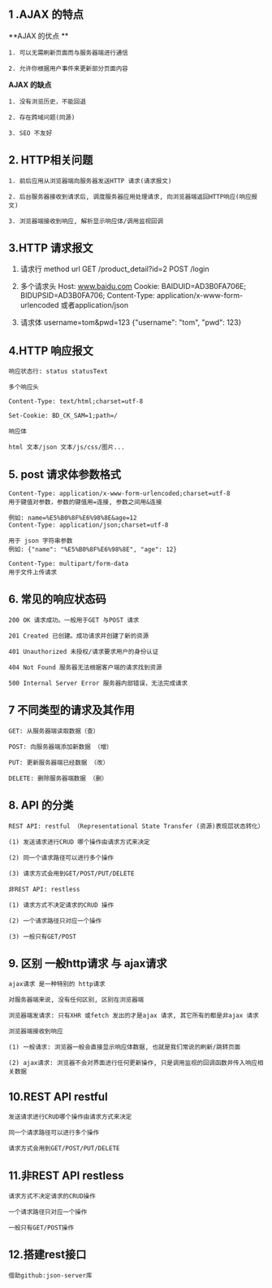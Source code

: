 ## 1 .AJAX 的特点

**AJAX 的优点 **

```
1. 可以无需刷新页面而与服务器端进行通信

2. 允许你根据用户事件来更新部分页面内容
```

**AJAX 的缺点**

```
1. 没有浏览历史，不能回退

2. 存在跨域问题(同源)

3. SEO 不友好
```

## 2. HTTP相关问题

```
1. 前后应用从浏览器端向服务器发送HTTP 请求(请求报文)

2. 后台服务器接收到请求后, 调度服务器应用处理请求, 向浏览器端返回HTTP响应(响应报文)

3. 浏览器端接收到响应, 解析显示响应体/调用监视回调
```

## 3.HTTP 请求报文

1. 请求行
   method url
   GET /product_detail?id=2
   POST /login

2. 多个请求头
   Host: www.baidu.com
   Cookie: BAIDUID=AD3B0FA706E; BIDUPSID=AD3B0FA706;
   Content-Type: application/x-www-form-urlencoded 或者application/json

3. 请求体
   username=tom&pwd=123
   {"username": "tom", "pwd": 123}

## 4.HTTP 响应报文
```
响应状态行: status statusText

多个响应头

Content-Type: text/html;charset=utf-8

Set-Cookie: BD_CK_SAM=1;path=/

响应体

html 文本/json 文本/js/css/图片...
```

## 5. post 请求体参数格式
```
Content-Type: application/x-www-form-urlencoded;charset=utf-8
用于键值对参数，参数的键值用=连接, 参数之间用&连接

例如: name=%E5%B0%8F%E6%98%8E&age=12
Content-Type: application/json;charset=utf-8

用于 json 字符串参数
例如: {"name": "%E5%B0%8F%E6%98%8E", "age": 12}

Content-Type: multipart/form-data
用于文件上传请求
```

## 6. 常见的响应状态码
```
200 OK 请求成功。一般用于GET 与POST 请求

201 Created 已创建。成功请求并创建了新的资源

401 Unauthorized 未授权/请求要求用户的身份认证

404 Not Found 服务器无法根据客户端的请求找到资源

500 Internal Server Error 服务器内部错误，无法完成请求
```

## 7 不同类型的请求及其作用
```
GET: 从服务器端读取数据（查）

POST: 向服务器端添加新数据 （增）

PUT: 更新服务器端已经数据 （改）

DELETE: 删除服务器端数据 （删）
```

## 8. API 的分类
```
REST API: restful （Representational State Transfer (资源)表现层状态转化）

(1) 发送请求进行CRUD 哪个操作由请求方式来决定

(2) 同一个请求路径可以进行多个操作

(3) 请求方式会用到GET/POST/PUT/DELETE
```

```
非REST API: restless

(1) 请求方式不决定请求的CRUD 操作

(2) 一个请求路径只对应一个操作

(3) 一般只有GET/POST
```

## 9. 区别 一般http请求 与 ajax请求

```
ajax请求 是一种特别的 http请求

对服务器端来说, 没有任何区别, 区别在浏览器端

浏览器端发请求: 只有XHR 或fetch 发出的才是ajax 请求, 其它所有的都是非ajax 请求

浏览器端接收到响应

(1) 一般请求: 浏览器一般会直接显示响应体数据, 也就是我们常说的刷新/跳转页面

(2) ajax请求: 浏览器不会对界面进行任何更新操作, 只是调用监视的回调函数并传入响应相关数据
```

## 10.REST API   restful

```
发送请求进行CRUD哪个操作由请求方式来决定

同一个请求路径可以进行多个操作

请求方式会用到GET/POST/PUT/DELETE
```

## 11.非REST API  restless

```
请求方式不决定请求的CRUD操作

一个请求路径只对应一个操作

一般只有GET/POST操作
```

## 12.搭建rest接口

```
借助github:json-server库
```

